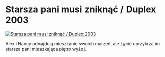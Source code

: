 Starsza pani musi zniknąć / Duplex 2003 
=============
[![Starsza pani musi zniknąć / Duplex 2003 ](http://vidos.pl/images/player.gif)](http://vidos.pl/starsza-pani-musi-zniknac-duplex-2003)

 Alex i Nancy odnajdują mieszkanie swoich marzeń, ale życie uprzykrza im starsza pani mieszkająca piętro wyżej.
